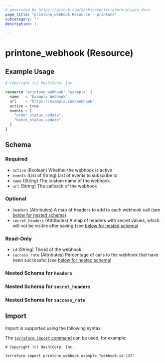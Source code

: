 ```yaml
---
# generated by https://github.com/hashicorp/terraform-plugin-docs
page_title: "printone_webhook Resource - printone"
subcategory: ""
description: |-
  
---
```


# printone_webhook (Resource)



## Example Usage

```terraform
# Copyright (c) HashiCorp, Inc.

resource "printone_webhook" "example" {
  name   = "Example Webhook"
  url    = "https://example.com/webhook"
  active = true
  events = [
    "order_status_update",
    "batch_status_update"
  ]
}
```

<!-- schema generated by tfplugindocs -->
## Schema

### Required

- `active` (Boolean) Whether the webhook is active
- `events` (List of String) List of events to subscribe to
- `name` (String) The custom name of the webhook
- `url` (String) The callback of the webhook

### Optional

- `headers` (Attributes) A map of headers to add to each webhook call (see [below for nested schema](#nestedatt--headers))
- `secret_headers` (Attributes) A map of headers with secret values, which will not be visible after saving (see [below for nested schema](#nestedatt--secret_headers))

### Read-Only

- `id` (String) The id of the webhook
- `success_rate` (Attributes) Percentage of calls to the webhook that have been successful (see [below for nested schema](#nestedatt--success_rate))

<a id="nestedatt--headers"></a>
### Nested Schema for `headers`


<a id="nestedatt--secret_headers"></a>
### Nested Schema for `secret_headers`


<a id="nestedatt--success_rate"></a>
### Nested Schema for `success_rate`

## Import

Import is supported using the following syntax:

The [`terraform import` command](https://developer.hashicorp.com/terraform/cli/commands/import) can be used, for example:

```shell
# Copyright (c) HashiCorp, Inc.

terraform import printone_webhook.example "webhook-id-123"
```
